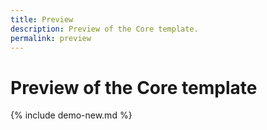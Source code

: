 ```yaml
---
title: Preview
description: Preview of the Core template.
permalink: preview
---
```


# Preview of the Core template

{% include demo-new.md %}